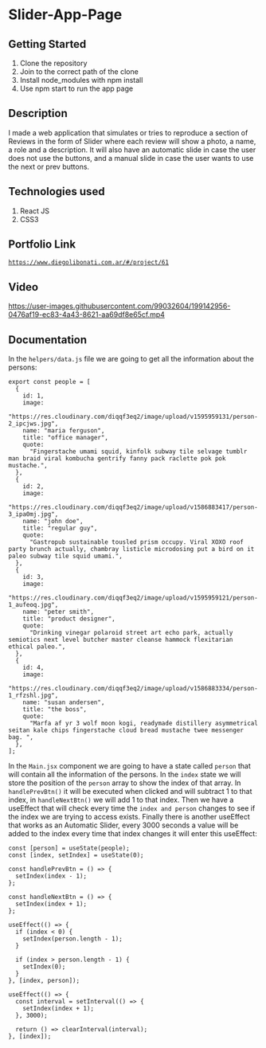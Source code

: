 # Slider-App-Page

## Getting Started

1. Clone the repository
2. Join to the correct path of the clone
3. Install node_modules with npm install
4. Use npm start to run the app page

## Description

I made a web application that simulates or tries to reproduce a section of Reviews in the form of Slider where each review will show a photo, a name, a role and a description. It will also have an automatic slide in case the user does not use the buttons, and a manual slide in case the user wants to use the next or prev buttons.

## Technologies used

1. React JS
2. CSS3

## Portfolio Link

[`https://www.diegolibonati.com.ar/#/project/61`](https://www.diegolibonati.com.ar/#/project/61)

## Video

https://user-images.githubusercontent.com/99032604/199142956-0476af19-ec83-4a43-8621-aa69df8e65cf.mp4

## Documentation

In the `helpers/data.js` file we are going to get all the information about the persons:

```
export const people = [
  {
    id: 1,
    image:
      "https://res.cloudinary.com/diqqf3eq2/image/upload/v1595959131/person-2_ipcjws.jpg",
    name: "maria ferguson",
    title: "office manager",
    quote:
      "Fingerstache umami squid, kinfolk subway tile selvage tumblr man braid viral kombucha gentrify fanny pack raclette pok pok mustache.",
  },
  {
    id: 2,
    image:
      "https://res.cloudinary.com/diqqf3eq2/image/upload/v1586883417/person-3_ipa0mj.jpg",
    name: "john doe",
    title: "regular guy",
    quote:
      "Gastropub sustainable tousled prism occupy. Viral XOXO roof party brunch actually, chambray listicle microdosing put a bird on it paleo subway tile squid umami.",
  },
  {
    id: 3,
    image:
      "https://res.cloudinary.com/diqqf3eq2/image/upload/v1595959121/person-1_aufeoq.jpg",
    name: "peter smith",
    title: "product designer",
    quote:
      "Drinking vinegar polaroid street art echo park, actually semiotics next level butcher master cleanse hammock flexitarian ethical paleo.",
  },
  {
    id: 4,
    image:
      "https://res.cloudinary.com/diqqf3eq2/image/upload/v1586883334/person-1_rfzshl.jpg",
    name: "susan andersen",
    title: "the boss",
    quote:
      "Marfa af yr 3 wolf moon kogi, readymade distillery asymmetrical seitan kale chips fingerstache cloud bread mustache twee messenger bag. ",
  },
];
```

In the `Main.jsx` component we are going to have a state called `person` that will contain all the information of the persons. In the `index` state we will store the position of the `person` array to show the index of that array. In `handlePrevBtn()` it will be executed when clicked and will subtract 1 to that index, in `handleNextBtn()` we will add 1 to that index. Then we have a useEffect that will check every time the `index and person` changes to see if the index we are trying to access exists. Finally there is another useEffect that works as an Automatic Slider, every 3000 seconds a value will be added to the index every time that index changes it will enter this useEffect:

```
const [person] = useState(people);
const [index, setIndex] = useState(0);

const handlePrevBtn = () => {
  setIndex(index - 1);
};

const handleNextBtn = () => {
  setIndex(index + 1);
};

useEffect(() => {
  if (index < 0) {
    setIndex(person.length - 1);
  }

  if (index > person.length - 1) {
    setIndex(0);
  }
}, [index, person]);

useEffect(() => {
  const interval = setInterval(() => {
    setIndex(index + 1);
  }, 3000);

  return () => clearInterval(interval);
}, [index]);
```
